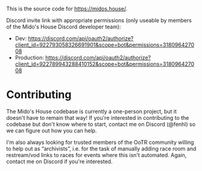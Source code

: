 This is the source code for <https://midos.house/>.

Discord invite link with appropriate permissions (only useable by members of the Mido's House Discord developer team):

* Dev: <https://discord.com/api/oauth2/authorize?client_id=922793058326691901&scope=bot&permissions=318096427008>
* Production: <https://discord.com/api/oauth2/authorize?client_id=922789943288410152&scope=bot&permissions=318096427008>

# Contributing

The Mido's House codebase is currently a one-person project, but it doesn't have to remain that way! If you're interested in contributing to the codebase but don't know where to start, contact me on Discord (@fenhl) so we can figure out how you can help.

I'm also always looking for trusted members of the OoTR community willing to help out as “archivists”, i.e. for the task of manually adding race room and restream/vod links to races for events where this isn't automated. Again, contact me on Discord if you're interested.

